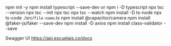 npm init -y
npm install typescript --save-dev or npm i -D typescript
npx tsc --version
npx tsc --init
npx tsc
npx tsc --watch
npm install -D ts-node
npx ts-code ./src/`file-name`.ts
npm install @capacitor/camera
npm install @faker-js/faker --save-dev
npm install -D axios
npm install class-validator --save

Swagger UI
https://api.escuelajs.co/docs
